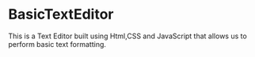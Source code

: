 # BasicTextEditor
This is a Text Editor built using Html,CSS and JavaScript that allows us to perform basic text formatting.
